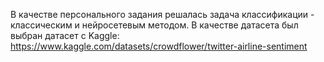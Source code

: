 В качестве персонального задания решалась задача классификации - классическим и нейросетевым методом.
В качестве датасета был выбран датасет с Kaggle: https://www.kaggle.com/datasets/crowdflower/twitter-airline-sentiment
